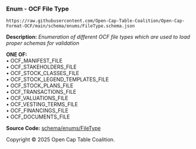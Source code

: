 ### Enum - OCF File Type

`https://raw.githubusercontent.com/Open-Cap-Table-Coalition/Open-Cap-Format-OCF/main/schema/enums/FileType.schema.json`

**Description:** _Enumeration of different OCF file types which are used to load proper schemas for validation_

**ONE OF:**</br>&bull; OCF_MANIFEST_FILE </br>&bull; OCF_STAKEHOLDERS_FILE </br>&bull; OCF_STOCK_CLASSES_FILE </br>&bull; OCF_STOCK_LEGEND_TEMPLATES_FILE </br>&bull; OCF_STOCK_PLANS_FILE </br>&bull; OCF_TRANSACTIONS_FILE </br>&bull; OCF_VALUATIONS_FILE </br>&bull; OCF_VESTING_TERMS_FILE </br>&bull; OCF_FINANCINGS_FILE </br>&bull; OCF_DOCUMENTS_FILE

**Source Code:** [schema/enums/FileType](../../../../schema/enums/FileType.schema.json)

Copyright © 2025 Open Cap Table Coalition.
